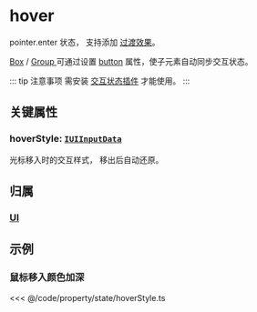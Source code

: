 <script setup>
import Case from '/component/Case.vue'
</script>

# hover

pointer.enter 状态， 支持添加 [过渡效果](/reference/property/transition.md)。

[Box](/reference/display/Box.md) / [Group ](/reference/display/Group.md)可通过设置 [button](/reference/property/state/state.md#button-boolean) 属性，使子元素自动同步交互状态。

::: tip 注意事项
需安装 [交互状态插件](/plugin/in/state/index.md) 才能使用。
:::

## 关键属性

### hoverStyle: [`IUIInputData`](/api/interfaces/IUIInputData.md)

光标移入时的交互样式， 移出后自动还原。

## 归属

### [UI](/reference/display/UI.md#交互状态)

## 示例

<case name="HoverStyle" index=0 editor=false></case>

### 鼠标移入颜色加深

<<< @/code/property/state/hoverStyle.ts
